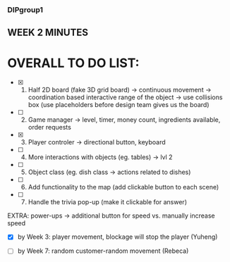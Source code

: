 ### DIPgroup1

## WEEK 2 MINUTES

# OVERALL TO DO LIST:

- [x] 1. Half 2D board (fake 3D grid board) -> continuous movement 
                                      -> coordination based interactive range of the object
                                      -> use collisions box (use placeholders before design team gives us the board)
- [ ] 2. Game manager -> level, timer, money count, ingredients available, order requests 
- [x] 3. Player controler -> directional button, keyboard
- [ ] 4. More interactions with objects (eg. tables)  -> lvl 2
- [ ] 5. Object class (eg. dish class -> actions related to dishes) 

- [ ] 6. Add functionality to the map (add clickable button to each scene)
- [ ] 7. Handle the trivia pop-up (make it clickable for answer)

EXTRA: power-ups -> additional button for speed vs. manually increase speed 


- [x] by Week 3: player movement, blockage will stop the player (Yuheng)
- [ ] by Week 7: random customer-random movement (Rebeca)

